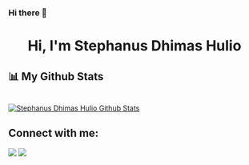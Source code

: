 ### Hi there 👋

<h1 align="center">Hi, I'm Stephanus Dhimas Hulio</h1>




## 📊 My Github Stats

  <br/>
    <a href="https://github.com/dhimas-pixel/"><img alt="Stephanus Dhimas Hulio Github Stats" src="https://github-readme-stats.vercel.app/api?username=dhimas-pixel&show_icons=true&count_private=true&theme=react&hide_border=true&bg_color=0D1117" /></a>

<br/>


## Connect with me:
<p align="left">

<a href = "https://www.linkedin.com/in/stephanus-dhimas-hulio-3732bb238/"><img src="https://img.icons8.com/fluent/48/000000/linkedin.png"/></a>
<a href = "https://www.instagram.com/_mbuhhhhh_"><img src="https://img.icons8.com/fluent/48/000000/instagram-new.png"/></a>
